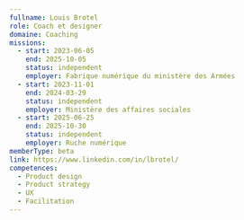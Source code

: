 ```yaml
---
fullname: Louis Brotel
role: Coach et designer
domaine: Coaching
missions:
  - start: 2023-06-05
    end: 2025-10-05
    status: independent
    employer: Fabrique numérique du ministère des Armées
  - start: 2023-11-01
    end: 2024-03-29
    status: independent
    employer: Ministère des affaires sociales
  - start: 2025-06-25
    end: 2025-10-30
    status: independent
    employer: Ruche numérique
memberType: beta
link: https://www.linkedin.com/in/lbrotel/
competences:
  - Product design
  - Product strategy
  - UX
  - Facilitation
---
```

